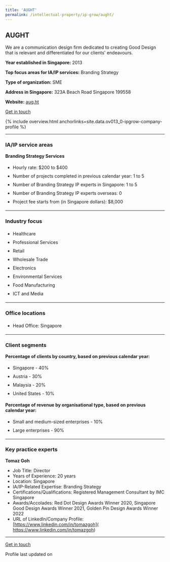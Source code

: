 ```yaml
---
title: 'AUGHT'
permalink: /intellectual-property/ip-grow/aught/
---
```


## AUGHT

We are a communication design firm dedicated to creating Good Design that is relevant and differentiated for our clients' endeavours.

<b>Year established in Singapore:</b> 2013

<b>Top focus areas for IA/IP services:</b> Branding Strategy

<b>Type of organization:</b> SME

<b>Address in Singapore:</b> 323A Beach Road Singapore 199558

<b>Website:</b> <a href='https://aug.ht/' target='_blank' rel='noopener'>aug.ht</a>

<a class='btn' href='https://form.gov.sg/65d6b7b4cf6e2d15a5920f9e' target='_blank' rel='noopener'>Get in touch</a>

{% include overview.html anchorlinks=site.data.ov013_0-ipgrow-company-profile %}

---
<a name='ip-related-service-areas'></a>
### IA/IP service areas

**Branding Strategy Services**

<ul>
<li style='line-height: 27px; margin: 0px 0px !important'>Hourly rate:  $200 to $400</li>
<li style='line-height: 27px; margin: 0px 0px !important'>Number of projects completed in previous calendar year: 1 to 5</li>
<li style='line-height: 27px; margin: 0px 0px !important'>Number of Branding Strategy IP experts in Singapore: 1 to 5</li>
<li style='line-height: 27px; margin: 0px 0px !important'>Number of Branding Strategy IP experts overseas: 0</li>
<li style='line-height: 27px; margin: 0px 0px !important'>Project fee starts from (in Singapore dollars):  $8,000</li>
</ul>

---
<a name='industry-focus'></a>
### Industry focus

<ul><li style='line-height: 27px; margin: 0px 0px !important'> Healthcare</li><li style='line-height: 27px; margin: 0px 0px !important'>Professional Services</li><li style='line-height: 27px; margin: 0px 0px !important'>Retail</li><li style='line-height: 27px; margin: 0px 0px !important'>Wholesale Trade</li><li style='line-height: 27px; margin: 0px 0px !important'>Electronics</li><li style='line-height: 27px; margin: 0px 0px !important'>Environmental Services</li><li style='line-height: 27px; margin: 0px 0px !important'>Food Manufacturing</li><li style='line-height: 27px; margin: 0px 0px !important'>ICT and Media</li></ul>

---
<a name='office-locations'></a>
### Office locations

<ul><li style='line-height: 27px; margin: 0px 0px !important'> Head Office: Singapore</li></ul>

---
<a name='client-segments'></a>
### Client segments

**Percentage of clients by country, based on previous calendar year:**

<ul><li style='line-height: 27px; margin: 0px 0px !important'> Singapore - 40%</li><li style='line-height: 27px; margin: 0px 0px !important'>Austria - 30%</li><li style='line-height: 27px; margin: 0px 0px !important'>Malaysia - 20%</li><li style='line-height: 27px; margin: 0px 0px !important'>United States - 10%</li></ul>

**Percentage of revenue by organisational type, based on previous calendar year:**

<ul><li style='line-height: 27px; margin: 0px 0px !important'> Small and medium-sized enterprises - 10%</li><li style='line-height: 27px; margin: 0px 0px !important'> Large enterprises - 90%</li></ul>

---
<a name='key-practice-experts'></a>
### Key practice experts

**Tomaz Goh**

- Job Title: Director
- Years of Experience: 20 years
- Location: Singapore
- IA/IP-Related Expertise: Branding Strategy
- Certifications/Qualifications: Registered Management Consultant by IMC Singapore
- Awards/Accolades: Red Dot Design Awards Winner 2020, Singapore Good Design Awards Winner 2021, Golden Pin Design Awards Winner 2022
- URL of LinkedIn/Company Profile: [https://www.linkedin.com/in/tomazgoh]( https://www.linkedin.com/in/tomazgoh)


---
<p>
<a class='btn' href='https://form.gov.sg/65d6b7b4cf6e2d15a5920f9e' target='_blank' rel='noopener'>Get in touch</a>
</p>
Profile last updated on 
